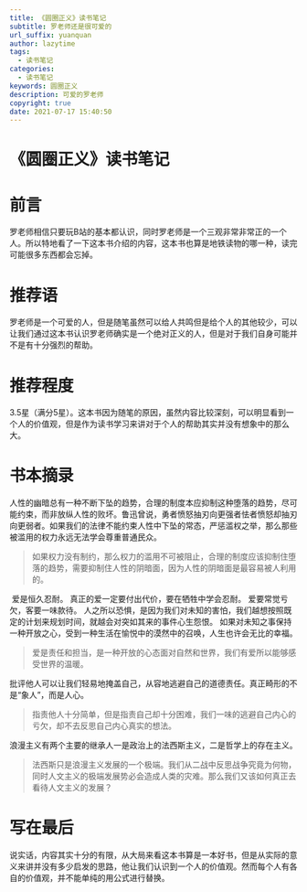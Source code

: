 ```yaml
---
title: 《圆圈正义》读书笔记
subtitle: 罗老师还是很可爱的
url_suffix: yuanquan 
author: lazytime
tags:
  - 读书笔记
categories:
  - 读书笔记
keywords: 圆圈正义
description: 可爱的罗老师
copyright: true
date: 2021-07-17 15:40:50
---
```


# 《圆圈正义》读书笔记

# 前言

​	罗老师相信只要玩B站的基本都认识，同时罗老师是一个三观非常非常正的一个人。所以特地看了一下这本书介绍的内容，这本书也算是地铁读物的哪一种，读完可能很多东西都会忘掉。

# 推荐语

​	罗老师是一个可爱的人，但是随笔虽然可以给人共鸣但是给个人的其他较少，可以让我们通过这本书认识罗老师确实是一个绝对正义的人，但是对于我们自身可能并不是有十分强烈的帮助。

# 推荐程度

​	3.5星（满分5星）。这本书因为随笔的原因，虽然内容比较深刻，可以明显看到一个人的价值观，但是作为读书学习来讲对于个人的帮助其实并没有想象中的那么大。

<!-- more -->

# 书本摘录

​	人性的幽暗总有一种不断下坠的趋势，合理的制度本应抑制这种堕落的趋势，尽可能约束，而非放纵人性的败坏。鲁迅曾说，勇者愤怒抽刃向更强者怯者愤怒却抽刃向更弱者。如果我们的法律不能约束人性中下坠的常态，严惩滥权之举，那么那些被滥用的权力永远无法学会尊重普通民众。

> 如果权力没有制约，那么权力的滥用不可被阻止，合理的制度应该抑制住堕落的趋势，需要抑制住人性的阴暗面，因为人性的阴暗面是最容易被人利用的。

​	爱是恒久忍耐。 真正的爱一定要付出代价，要在牺牲中学会忍耐。 爱要常觉亏欠，客要一味款待。 人之所以恐惧，是因为我们对未知的害怕，我们越想按照既定的计划来规划时间，就越会对突如其来的事件心生怨恨。 如果对未知之事保持一种开放之心，受到一种生活在愉悦中的漠然中的召唤，人生也许会无比的幸福。

> 爱是责任和担当，是一种开放的心态面对自然和世界，我们有爱所以能够感受世界的温暖。

​	批评他人可以让我们轻易地掩盖自己，从容地逃避自己的道德责任。真正畸形的不是“象人”，而是人心。

> 指责他人十分简单，但是指责自己却十分困难，我们一味的逃避自己内心的亏欠，却不去反思自己内心真实的想法。

​	浪漫主义有两个主要的继承人一是政治上的法西斯主义，二是哲学上的存在主义。

> 法西斯只是浪漫主义发展的一个极端。我们从二战中反思战争究竟为何物，同时人文主义的极端发展势必会造成人类的灾难。那么我们又该如何真正去看待人文主义的发展？

# 写在最后

​	说实话，内容其实十分的有限，从大局来看这本书算是一本好书，但是从实际的意义来讲并没有多少启发的思路，他让我们认识到一个人的价值观。然而每个人有各自的价值观，并不能单纯的用公式进行替换。
